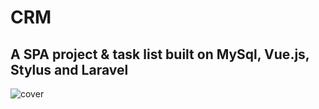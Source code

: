 # CRM
## A SPA project & task list built on MySql, Vue.js, Stylus and Laravel

![cover](./Cover.gif)
